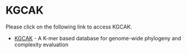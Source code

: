 # KGCAK

Please click on the following link to access KGCAK.

* [KGCAK](http://http://ec2-52-34-135-204.us-west-2.compute.amazonaws.com/KGCAK/) - A K-mer based database for genome-wide phylogeny and complexity evaluation


